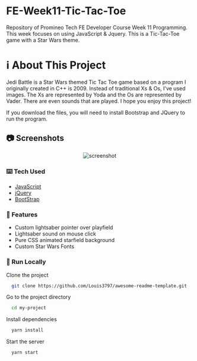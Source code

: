 # FE-Week11-Tic-Tac-Toe
Repository of Promineo Tech FE Developer Course Week 11 Programming. This week focuses on using JavaScript & Jquery. This is a Tic-Tac-Toe game with a Star Wars theme.

# :information_source: About This Project
Jedi Battle is a Star Wars themed Tic Tac Toe game based on a program I originally created in C++ is 2009. Instead of traditional Xs & Os, I've used images. The Xs are represented by Yoda and the Os are 
represented by Vader. There are even sounds that are played. I hope you enjoy this project!

If you download the files, you will need to install Bootstrap and JQuery to run the program.

<!-- Screenshots -->
## :camera: Screenshots
<div align="center"> 
  <img src="https://cmrwebstudio.com/screenshots/jedi-battle.png" alt="screenshot" />
</div>

<!-- TechStack -->
### :keyboard: Tech Used
  - <a href="https://www.javascript.com/">JavaScript</a>
  - <a href="https://jquery.com/">jQuery</a>
  - <a href="https://getbootstrap.com/">BootStrap</a>

<!-- Features -->
### 🌌 Features
- Custom lightsaber pointer over playfield
- Lightsaber sound on mouse click
- Pure CSS animated starfield background
- Custom Star Wars Fonts

<!-- Run Locally -->
### :running: Run Locally

Clone the project

```bash
  git clone https://github.com/Louis3797/awesome-readme-template.git
```

Go to the project directory

```bash
  cd my-project
```

Install dependencies

```bash
  yarn install
```

Start the server

```bash
  yarn start
```

  
